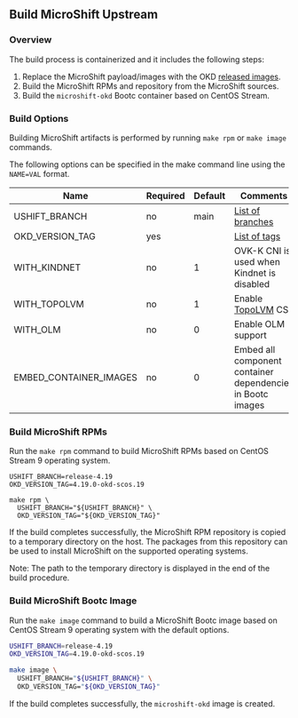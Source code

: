 ## Build MicroShift Upstream

### Overview
The build process is containerized and it includes the following steps:

1. Replace the MicroShift payload/images with the OKD [released images](https://github.com/okd-project/okd-scos/releases).
1. Build the MicroShift RPMs and repository from the MicroShift sources.
1. Build the `microshift-okd` Bootc container based on CentOS Stream.

### Build Options

Building MicroShift artifacts is performed by running `make rpm` or `make image`
commands.

The following options can be specified in the make command line using the
`NAME=VAL` format.

|Name                  |Required|Default|Comments
|----------------------|--------|-------|--------
|USHIFT_BRANCH         |no      |main   |[List of branches](https://github.com/openshift/microshift/branches)
|OKD_VERSION_TAG       |yes     |       |[List of tags](https://quay.io/repository/okd/scos-release?tab=tags)
|WITH_KINDNET          |no      |1      |OVK-K CNI is used when Kindnet is disabled
|WITH_TOPOLVM          |no      |1      |Enable [TopoLVM](https://github.com/topolvm/topolvm) CSI
|WITH_OLM              |no      |0      |Enable OLM support
|EMBED_CONTAINER_IMAGES|no      |0      |Embed all component container dependencies in Bootc images

### Build MicroShift RPMs

Run the `make rpm` command to build MicroShift RPMs based on CentOS Stream 9
operating system.

```
USHIFT_BRANCH=release-4.19
OKD_VERSION_TAG=4.19.0-okd-scos.19

make rpm \
  USHIFT_BRANCH="${USHIFT_BRANCH}" \
  OKD_VERSION_TAG="${OKD_VERSION_TAG}"
```

If the build completes successfully, the MicroShift RPM repository is copied to
a temporary directory on the host. The packages from this repository can be used
to install MicroShift on the supported operating systems.

Note: The path to the temporary directory is displayed in the end of the build procedure.

### Build MicroShift Bootc Image

Run the `make image` command to build a MicroShift Bootc image based on CentOS
Stream 9 operating system with the default options.

```bash
USHIFT_BRANCH=release-4.19
OKD_VERSION_TAG=4.19.0-okd-scos.19

make image \
  USHIFT_BRANCH="${USHIFT_BRANCH}" \
  OKD_VERSION_TAG="${OKD_VERSION_TAG}"
```

If the build completes successfully, the `microshift-okd` image is created.
